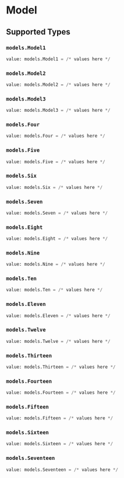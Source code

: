 # Model


## Supported Types

### `models.Model1`

```python
value: models.Model1 = /* values here */
```

### `models.Model2`

```python
value: models.Model2 = /* values here */
```

### `models.Model3`

```python
value: models.Model3 = /* values here */
```

### `models.Four`

```python
value: models.Four = /* values here */
```

### `models.Five`

```python
value: models.Five = /* values here */
```

### `models.Six`

```python
value: models.Six = /* values here */
```

### `models.Seven`

```python
value: models.Seven = /* values here */
```

### `models.Eight`

```python
value: models.Eight = /* values here */
```

### `models.Nine`

```python
value: models.Nine = /* values here */
```

### `models.Ten`

```python
value: models.Ten = /* values here */
```

### `models.Eleven`

```python
value: models.Eleven = /* values here */
```

### `models.Twelve`

```python
value: models.Twelve = /* values here */
```

### `models.Thirteen`

```python
value: models.Thirteen = /* values here */
```

### `models.Fourteen`

```python
value: models.Fourteen = /* values here */
```

### `models.Fifteen`

```python
value: models.Fifteen = /* values here */
```

### `models.Sixteen`

```python
value: models.Sixteen = /* values here */
```

### `models.Seventeen`

```python
value: models.Seventeen = /* values here */
```

